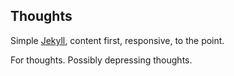 ## Thoughts

Simple [Jekyll](https://github.com/mojombo/jekyll/), content first, responsive, to the point.

For thoughts. Possibly depressing thoughts.
